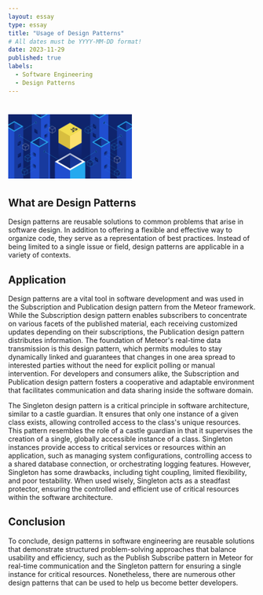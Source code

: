 ```yaml
---
layout: essay
type: essay
title: "Usage of Design Patterns"
# All dates must be YYYY-MM-DD format!
date: 2023-11-29
published: true
labels:
  - Software Engineering
  - Design Patterns
---
```


# <img width="50%" class="rounded float-start pe-4" src="../img/designpatterns.png">

## What are Design Patterns
Design patterns are reusable solutions to common problems that arise in software design. In addition to offering a flexible and effective way to organize code, they serve as a representation of best practices. Instead of being limited to a single issue or field, design patterns are applicable in a variety of contexts.

## Application
Design patterns are a vital tool in software development and was used in the Subscription and Publication design pattern from the Meteor framework. While the 
Subscription design pattern enables subscribers to concentrate on various facets of the published material, each receiving customized updates depending on their subscriptions, the Publication design pattern distributes information. The foundation of Meteor's real-time data transmission is this design pattern, which permits modules to stay dynamically linked and guarantees that changes in one area spread to interested parties without the need for explicit polling or manual intervention. For developers and consumers alike, the Subscription and Publication design pattern fosters a cooperative and adaptable environment that facilitates communication and data sharing inside the software domain.

The Singleton design pattern is a critical principle in software architecture, similar to a castle guardian. It ensures that only one instance of a given class exists, allowing controlled access to the class's unique resources. This pattern resembles the role of a castle guardian in that it supervises the creation of a single, globally accessible instance of a class. Singleton instances provide access to critical services or resources within an application, such as managing system configurations, controlling access to a shared database connection, or orchestrating logging features. However, Singleton has some drawbacks, including tight coupling, limited flexibility, and poor testability. When used wisely, Singleton acts as a steadfast protector, ensuring the controlled and efficient use of critical resources within the software architecture.

## Conclusion
To conclude, design patterns in software engineering are reusable solutions that demonstrate structured problem-solving approaches that balance usability and efficiency, such as the Publish Subscribe pattern in Meteor for real-time 
communication and the Singleton pattern for ensuring a single instance for critical resources. Nonetheless, there are numerous other design patterns that can be used to help us become better developers.
